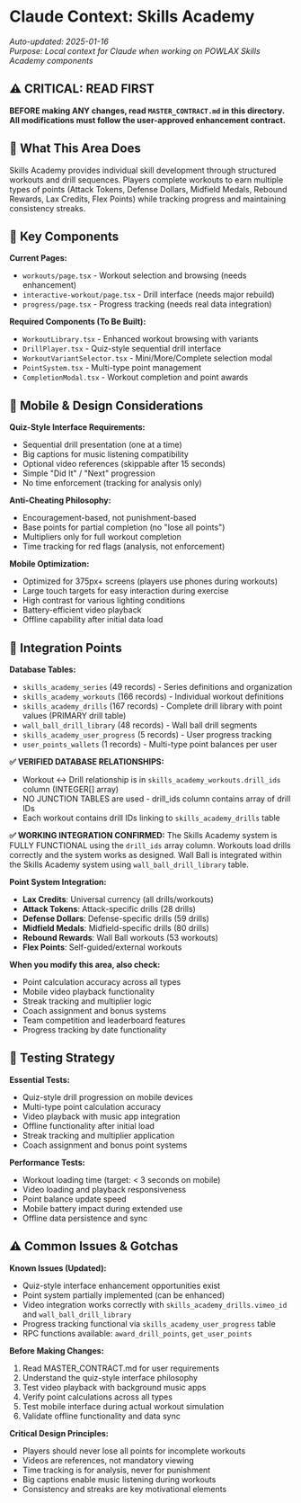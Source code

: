 # Claude Context: Skills Academy

*Auto-updated: 2025-01-16*  
*Purpose: Local context for Claude when working on POWLAX Skills Academy components*

## ⚠️ **CRITICAL: READ FIRST**
**BEFORE making ANY changes, read `MASTER_CONTRACT.md` in this directory.**
**All modifications must follow the user-approved enhancement contract.**

## 🎯 **What This Area Does**
Skills Academy provides individual skill development through structured workouts and drill sequences. Players complete workouts to earn multiple types of points (Attack Tokens, Defense Dollars, Midfield Medals, Rebound Rewards, Lax Credits, Flex Points) while tracking progress and maintaining consistency streaks.

## 🔧 **Key Components**

**Current Pages:**
- `workouts/page.tsx` - Workout selection and browsing (needs enhancement)
- `interactive-workout/page.tsx` - Drill interface (needs major rebuild)
- `progress/page.tsx` - Progress tracking (needs real data integration)

**Required Components (To Be Built):**
- `WorkoutLibrary.tsx` - Enhanced workout browsing with variants
- `DrillPlayer.tsx` - Quiz-style sequential drill interface
- `WorkoutVariantSelector.tsx` - Mini/More/Complete selection modal
- `PointSystem.tsx` - Multi-type point management
- `CompletionModal.tsx` - Workout completion and point awards

## 📱 **Mobile & Design Considerations**

**Quiz-Style Interface Requirements:**
- Sequential drill presentation (one at a time)
- Big captions for music listening compatibility
- Optional video references (skippable after 15 seconds)
- Simple "Did It" / "Next" progression
- No time enforcement (tracking for analysis only)

**Anti-Cheating Philosophy:**
- Encouragement-based, not punishment-based
- Base points for partial completion (no "lose all points")
- Multipliers only for full workout completion
- Time tracking for red flags (analysis, not enforcement)

**Mobile Optimization:**
- Optimized for 375px+ screens (players use phones during workouts)
- Large touch targets for easy interaction during exercise
- High contrast for various lighting conditions
- Battery-efficient video playback
- Offline capability after initial data load

## 🔗 **Integration Points**

**Database Tables:**
- `skills_academy_series` (49 records) - Series definitions and organization
- `skills_academy_workouts` (166 records) - Individual workout definitions
- `skills_academy_drills` (167 records) - Complete drill library with point values (PRIMARY drill table)
- `wall_ball_drill_library` (48 records) - Wall ball drill segments
- `skills_academy_user_progress` (5 records) - User progress tracking
- `user_points_wallets` (1 records) - Multi-type point balances per user

**✅ VERIFIED DATABASE RELATIONSHIPS:**
- Workout ↔ Drill relationship is in `skills_academy_workouts.drill_ids` column (INTEGER[] array)
- NO JUNCTION TABLES are used - drill_ids column contains array of drill IDs
- Each workout contains drill IDs linking to `skills_academy_drills` table

**✅ WORKING INTEGRATION CONFIRMED:**
The Skills Academy system is FULLY FUNCTIONAL using the `drill_ids` array column. Workouts load drills correctly and the system works as designed. Wall Ball is integrated within the Skills Academy system using `wall_ball_drill_library` table.

**Point System Integration:**
- **Lax Credits**: Universal currency (all drills/workouts)
- **Attack Tokens**: Attack-specific drills (28 drills)
- **Defense Dollars**: Defense-specific drills (59 drills)
- **Midfield Medals**: Midfield-specific drills (80 drills)
- **Rebound Rewards**: Wall Ball workouts (53 workouts)
- **Flex Points**: Self-guided/external workouts

**When you modify this area, also check:**
- Point calculation accuracy across all types
- Mobile video playback functionality
- Streak tracking and multiplier logic
- Coach assignment and bonus systems
- Team competition and leaderboard features
- Progress tracking by date functionality

## 🧪 **Testing Strategy**

**Essential Tests:**
- Quiz-style drill progression on mobile devices
- Multi-type point calculation accuracy
- Video playback with music app integration
- Offline functionality after initial load
- Streak tracking and multiplier application
- Coach assignment and bonus point systems

**Performance Tests:**
- Workout loading time (target: < 3 seconds on mobile)
- Video loading and playback responsiveness
- Point balance update speed
- Mobile battery impact during extended use
- Offline data persistence and sync

## ⚠️ **Common Issues & Gotchas**

**Known Issues (Updated):**
- Quiz-style interface enhancement opportunities exist
- Point system partially implemented (can be enhanced)
- Video integration works correctly with `skills_academy_drills.vimeo_id` and `wall_ball_drill_library`
- Progress tracking functional via `skills_academy_user_progress` table
- RPC functions available: `award_drill_points`, `get_user_points`

**Before Making Changes:**
1. Read MASTER_CONTRACT.md for user requirements
2. Understand the quiz-style interface philosophy
3. Test video playback with background music apps
4. Verify point calculations across all types
5. Test mobile interface during actual workout simulation
6. Validate offline functionality and data sync

**Critical Design Principles:**
- Players should never lose all points for incomplete workouts
- Videos are references, not mandatory viewing
- Time tracking is for analysis, never for punishment
- Big captions enable music listening during workouts
- Consistency and streaks are key motivational elements
